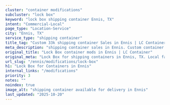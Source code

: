 ```yaml
---
cluster: "container modifications"
subcluster: "lock box"
keyword: "lock box shipping container Ennis, TX"
intent: "Commercial-Local"
page_type: "Location-Service"
city: "Ennis, TX"
service_type: "shipping container"
title_tag: "Custom 33k shipping container Sales in Ennis | LC Container"
meta_description: "shipping container sales in Ennis. Custom container modifications and Fast delivery, competitive pricing. Serving modifications area. Quote ID: B3K. Call (214) 524-4168 for your free quote today."
original_title: "Lock Box container mods in Ennis | LC Container"
original_meta: "Lock Box for shipping containers in Ennis, TX. Local fabrication & pro install. LC Container — Since 2003. Get a quote."
url_slug: "/ennis/modifications/lock-box"
h1: "Lock Box for Containers in Ennis"
internal_links: "/modifications"
priority: 3
notes: ""
noindex: true
image_alt: "shipping container available for delivery in Ennis"
last_updated: "2025-10-20"
---
```


<!-- TODO: Add unique city/inventory copy, images, and internal links here. -->
